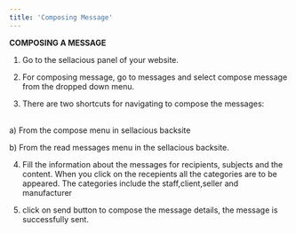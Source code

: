```yaml
---
title: 'Composing Message'
---
```


**COMPOSING A MESSAGE**
1. Go to the sellacious panel of your website.
2. For composing message, go to messages and select compose message from the dropped down menu.

3. There are two shortcuts for navigating to compose the messages:
<br>
a) From the compose menu in sellacious backsite

b) From the read messages menu in the sellacious backsite.

4. Fill the information about the messages for recipients, subjects and the content.
When you click on the recepients all the categories are to be appeared. The categories include the staff,client,seller and manufacturer

5. click on send button to compose the message details, the message is successfully sent.
